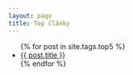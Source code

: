 ```yaml
---
layout: page
title: Top články
---
```


<ul>
  {% for post in site.tags.top5 %}
    <li><a class="c-emphasized-anchor" href="{{ post.url }}">{{ post.title }}</a></li>
  {% endfor %}
</ul>
